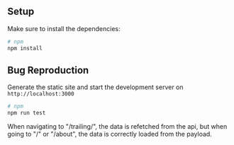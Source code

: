 ## Setup

Make sure to install the dependencies:

```bash
# npm
npm install
```

## Bug Reproduction

Generate the static site and start the development server on `http://localhost:3000`

```bash
# npm
npm run test
```

When navigating to "/trailing/", the data is refetched from the api, but when going to "/" or "/about", the data is correctly loaded from the payload.